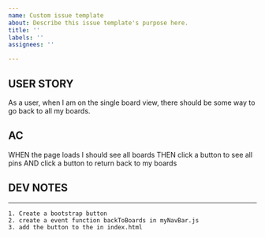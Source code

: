 ```yaml
---
name: Custom issue template
about: Describe this issue template's purpose here.
title: ''
labels: ''
assignees: ''

---
```


## USER STORY
As a user, when I am on the single board view, there should be some way to go back to all my boards.
##  AC
WHEN the page loads I should see all boards
THEN click a button to see all pins
AND  click a button to return back to my boards
## DEV NOTES
****
```
1. Create a bootstrap button
2. create a event function backToBoards in myNavBar.js
3. add the button to the in index.html
